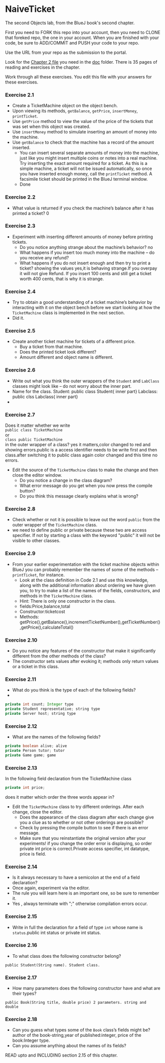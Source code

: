 # NaiveTicket

The second Objects lab, from the BlueJ book's second chapter.

First you need to FORK this repo into your account, then you need to CLONE that foreked repo, the one in your account. 
When you are finished with your code, be sure to ADD/COMMIT and PUSH your code to your repo.

Use the URL from your repo as the submission to the portal. 

Look for the [Chapter 2 file](./doc/BlueJ-objects-first-ch2.pdf) you need in the [doc](./doc) folder.
There is 35 pages of reading and exercises in the chapter.

Work through all these exercises. You edit this file with your answers for these exercises.

### Exercise 2.1
* Create a TicketMachine object on the object bench.
* Upon viewing its methods, `getBalance`, `getPrice`, `insertMoney`, `printTicket`.
* Use `getPrice` method to view the value of the price of the tickets that was set when this object was created.
* Use `insertMoney` method to simulate inserting an amount of money into the machine.
* Use `getBalance` to check that the machine has a record of the amount inserted.
	* You can insert several separate amounts of money into the machine, just like you might insert multiple coins or notes into a real machine. Try inserting the exact amount required for a ticket. As this is a simple machine, a ticket will not be issued automatically, so once you have inserted enough money, call the `printTicket` method. A facsimile ticket should be printed in the BlueJ terminal window.
	* Done	

### Exercise 2.2
* What value is returned if you check the machine’s balance after it has printed a ticket?  0

### Exercise 2.3
* Experiment with inserting different amounts of money before printing tickets.
	* Do you notice anything strange about the machine’s behavior? no
	* What happens if you insert too much money into the machine – do you receive any refund?
	* What happens if you do not insert enough and then try to print a ticket? showing the values
yes,it is behaving strange.If you overpay it will not give Refund. If you  insert 100 cents and still get a ticket worth 400 cents, that is why it is strange.
### Exercise 2.4
* Try to obtain a good understanding of a ticket machine’s behavior by interacting with it on the object bench before we start looking at how the `TicketMachine` class is implemented in the next section.  
* Did it.

### Exercise 2.5
* Create another ticket machine for tickets of a different price.
	* Buy a ticket from that machine.
	* Does the printed ticket look different?
	* Amount different and object name is different.

### Exercise 2.6
* Write out what you think the outer wrappers of the `Student` and `LabClass` classes might look like – do not worry about the inner part.
* Name for the class. Student: public class Student{ inner part}  Labclass: public clss Labclass{ inner part}
* 

### Exercise 2.7
Does it matter whether we write<br>
`public class TicketMachine`<br>
or<br>
`class public TicketMachine`<br>
in the outer wrapper of a class? yes it matters,color changed to red and showing errors.public is a access identifier needs to be write first and then class.after switching it to public class again color changed and this time no errors.

* Edit the source of the `TicketMachine` class to make the change and then close the editor window.
	* Do you notice a change in the class diagram?
	* What error message do you get when you now press the compile button?
	* Do you think this message clearly explains what is wrong?

### Exercise 2.8
* Check whether or not it is possible to leave out the word `public` from the outer wrapper of the `TicketMachine` class.
* we need to define public or private because these two are access specifier. If not by starting a class with the keyword "public" it will not be visible to other classes.

### Exercise 2.9
* From your earlier experimentation with the ticket machine objects within BlueJ you can probably remember the names of some of the methods – `printTicket`, for instance.
	* Look at the class definition in Code 2.1 and use this knowledge, along with the additional information about ordering we have given you, to try to make a list of the names of the fields, constructors, and methods in the `TicketMachine` class.
	* Hint: There is only one constructor in the class.
	* fields:Price,balance,total
	* Constructor:ticketcost
	* Methods: getPrice(),getBalance(),incrementTicketNumber(),getTicketNumber(),getPrice(),calculateTotal()

### Exercise 2.10
* Do you notice any features of the constructor that make it significantly different from the other methods of the class?
* The constructor sets values after evoking it;  methods only return values or a ticket in this class.

### Exercise 2.11
* What do you think is the type of each of the following fields? 
* 

```java
private int count; Integer type
private Student representative; string type
private Server host; string type
```

### Exercise 2.12
* What are the names of the following fields?

```java
private boolean alive; alive
private Person tutor; tutor
private Game game; game
```
### Exercise 2.13

In the following field declaration from the TicketMachine class<br>

```java
private int price;
```
does it matter which order the three words appear in?
* Edit the `TicketMachine` class to try different orderings. After each change, close the editor.
	* Does the appearance of the class diagram after each change give you a clue as to whether or not other orderings are
possible?
	* Check by pressing the compile button to see if there is an error message.
	* Make sure that you reinstantiate the original version after your experiments!
	if you change the order error is displaying, so order private int price is correct.Private access specifier, int datatype, price is field.

### Exercise 2.14
* Is it always necessary to have a semicolon at the end of a field declaration?
* Once again, experiment via the editor.
* The rule you will learn here is an important one, so be sure to remember it.
* Yes , always terminate with ";" otherwise compilation errors occur.


### Exercise 2.15
* Write in full the declaration for a field of type `int` whose name is `status`.public int status or private int status.

### Exercise 2.16
* To what class does the following constructor belong?
```
public Student(String name). Student class.
```

### Exercise 2.17
* How many parameters does the following constructor have and what are their types?
```
public Book(String title, double price) 2 parameters. string and double
```

### Exercise 2.18
* Can you guess what types some of the `Book` class’s fields might be? author of the book-string,year of published:integer, price of the book:Integer type.
* Can you assume anything about the names of its fields?

READ upto and INCLUDING section 2.15 of this chapter.
